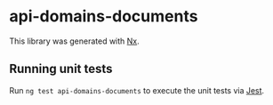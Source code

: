 <!-- gitbook-ignore -->

# api-domains-documents

This library was generated with [Nx](https://nx.dev).

## Running unit tests

Run `ng test api-domains-documents` to execute the unit tests via [Jest](https://jestjs.io).
